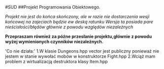 #SUD
##Projekt Programowania Obiektowego.

*Projekt nie jest do końca skończony, ale w razie nie dostarczenia*
*wesji końcowej na zajeciach będzie ew deską ratunku*
*Wersja ta posiada pare nieścisłości/błędów*
*głównie z powodu względów niezależnych*

**Przepraszam również za późne przesłanie projektu,głównie**
**z powodu wyżej wymienionych czynników niezależnych.**

'Co nie działa:'
1.W klasie Dungeons.hpp vector jest publiczny ponieważ nie jestem w stanie wywołać mobów w konstruktorze Fight.hpp
2.Wciąż mam problem z wirtualizacją destruktora klasy Item.hpp

